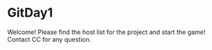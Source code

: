 # GitDay1
Welcome! Please find the host list for the project and start the game!
Contact CC for any question.
